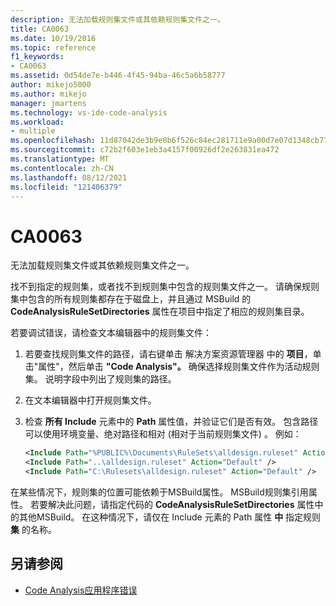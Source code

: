 ```yaml
---
description: 无法加载规则集文件或其依赖规则集文件之一。
title: CA0063
ms.date: 10/19/2016
ms.topic: reference
f1_keywords:
- CA0063
ms.assetid: 0d54de7e-b446-4f45-94ba-46c5a6b58777
author: mikejo5000
ms.author: mikejo
manager: jmartens
ms.technology: vs-ide-code-analysis
ms.workload:
- multiple
ms.openlocfilehash: 11d87042de3b9e8b6f526c84ec281711e9a00d7e07d1348cb77f1d70dd805828
ms.sourcegitcommit: c72b2f603e1eb3a4157f00926df2e263831ea472
ms.translationtype: MT
ms.contentlocale: zh-CN
ms.lasthandoff: 08/12/2021
ms.locfileid: "121406379"
---
```

# <a name="ca0063"></a>CA0063

无法加载规则集文件或其依赖规则集文件之一。

找不到指定的规则集，或者找不到规则集中包含的规则集文件之一。 请确保规则集中包含的所有规则集都存在于磁盘上，并且通过 MSBuild 的 **CodeAnalysisRuleSetDirectories** 属性在项目中指定了相应的规则集目录。

若要调试错误，请检查文本编辑器中的规则集文件：

1. 若要查找规则集文件的路径，请右键单击 解决方案资源管理器 中的 **项目**，单击"属性"，然后单击 **"Code Analysis"。** 确保选择规则集文件作为活动规则集。 说明字段中列出了规则集的路径。

2. 在文本编辑器中打开规则集文件。

3. 检查 **所有 Include** 元素中的 **Path** 属性值，并验证它们是否有效。 包含路径可以使用环境变量、绝对路径和相对 (相对于当前规则集文件) 。 例如：

   ```xml
   <Include Path="%PUBLIC%\Documents\RuleSets\alldesign.ruleset" Action="Default" />
   <Include Path="..\alldesign.ruleset" Action="Default" />
   <Include Path="C:\Rulesets\alldesign.ruleset" Action="Default" />
   ```

在某些情况下，规则集的位置可能依赖于MSBuild属性。 MSBuild规则集引用属性。 若要解决此问题，请指定代码的 **CodeAnalysisRuleSetDirectories** 属性中的其他MSBuild。 在这种情况下，请仅在 Include 元素的 Path 属性 **中** 指定规则 **集** 的名称。

## <a name="see-also"></a>另请参阅

- [Code Analysis应用程序错误](../code-quality/code-analysis-application-errors.md)
